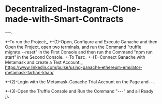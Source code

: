 # Decentralized-Instagram-Clone-made-with-Smart-Contracts
---.

+-To run the Project:_
+-(1)-Open, Configure and Execute Ganache and then Open the Project, open two terminals, and run the Command "truffle migrate --reset" in the First Console and then run the Command "npm run start" in the Second Console.
+-To Test:_
+-(1)-Connect Ganache with Metamask and create a Test Account:_ 
https://www.linkedin.com/pulse/using-ganache-ethereum-emulator-metamask-farhan-khan/

+-(2)-Login with the Metamask-Ganache Trial Account on the Page and---.

+-(3)-Open the Truffle Console and Run the Command "---" and all Ready ;).